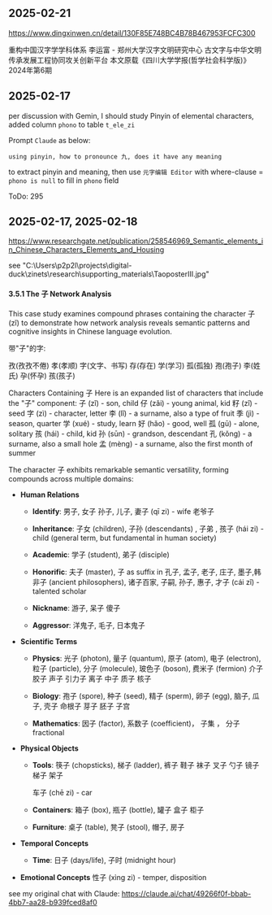 ## 2025-02-21

https://www.dingxinwen.cn/detail/130F85E748BC4B78B467953FCFC300

重构中国汉字学学科体系
李运富 - 郑州大学汉字文明研究中心
古文字与中华文明传承发展工程协同攻关创新平台
本文原载《四川大学学报(哲学社会科学版)》2024年第6期


## 2025-02-17

per discussion with Gemin, I should study Pinyin of elemental characters, added column `phono` to table `t_ele_zi`

Prompt `Claude` as below:
```
using pinyin, how to pronounce 九, does it have any meaning
```
to extract pinyin and meaning, then use `元字编辑 Editor`
with where-clause = `phono is null`
to fill in `phono` field

ToDo: 295

## 2025-02-17, 2025-02-18
https://www.researchgate.net/publication/258546969_Semantic_elements_in_Chinese_Characters_Elements_and_Housing

see "C:\Users\p2p2l\projects\digital-duck\zinets\research\supporting_materials\TaoposterIII.jpg"




#### 3.5.1 The 子 Network Analysis

This case study examines compound phrases containing the character 子 (zǐ) to demonstrate how network analysis reveals semantic patterns and cognitive insights in Chinese language evolution.

带"子"的字:

孜(孜孜不倦)
孝(孝顺)
字(文字、书写)
存(存在)
学(学习)
孤(孤独)
孢(孢子)
李(姓氏)
孕(怀孕)
孩(孩子)

Characters Containing 子
Here is an expanded list of characters that include the "子" component:
子 (zǐ) - son, child
仔 (zǎi) - young animal, kid
籽 (zǐ) - seed
字 (zì) - character, letter
李 (lǐ) - a surname, also a type of fruit
季 (jì) - season, quarter
学 (xué) - study, learn
好 (hǎo) - good, well
孤 (gū) - alone, solitary
孩 (hái) - child, kid
孙 (sūn) - grandson, descendant
孔 (kǒng) - a surname, also a small hole
孟 (mèng) - a surname, also the first month of summer




The character 子 exhibits remarkable semantic versatility, forming compounds across multiple domains:

- **Human Relations**
  - **Identify**: 
男子, 女子 孙子, 儿子, 妻子 (qī zi) - wife
老爷子  
  - **Inheritance**: 
    子女 (children), 子孙 (descendants) , 子弟 , 孩子 (hái zi) - child (general term, but fundamental in human society)

  - **Academic**: 
    学子 (student), 弟子 (disciple)

  - **Honorific**: 
    夫子 (master), 子 as suffix in 孔子,  孟子, 老子, 庄子, 墨子,韩非子 (ancient philosophers), 诸子百家, 子嗣,  孙子, 惠子, 才子 (cái zǐ) - talented scholar

  - **Nickname**: 
游子, 呆子  傻子

  - **Aggressor**: 
    洋鬼子, 毛子, 日本鬼子

- **Scientific Terms**
  - **Physics**: 
    光子 (photon), 量子 (quantum), 原子 (atom), 电子 (electron), 粒子 (particle), 分子 (molecule), 玻色子 (boson), 费米子 (fermion) 介子 胶子  声子  引力子
    离子 中子 质子  核子

  - **Biology**: 
    孢子 (spore), 种子 (seed), 精子 (sperm), 卵子 (egg), 脑子, 瓜子, 壳子
    命根子 芽子 胚子 子宫

  - **Mathematics**: 
    因子 (factor), 系数子 (coefficient)， 子集 ， 分子 fractional 

- **Physical Objects**
  - **Tools**: 
    筷子 (chopsticks), 梯子 (ladder), 裤子 鞋子 袜子 叉子 勺子 镜子 梯子 架子

    车子 (chē zi) - car



  - **Containers**: 
    箱子 (box), 瓶子 (bottle),  罐子 盒子  柜子

  - **Furniture**: 
    桌子 (table), 凳子 (stool), 帽子, 房子

- **Temporal Concepts**
  - **Time**: 
    日子 (days/life), 子时 (midnight hour)

- **Emotional Concepts**
    性子 (xìng zi) - temper, disposition

see my original chat with Claude: https://claude.ai/chat/49266f0f-bbab-4bb7-aa28-b939fced8af0
